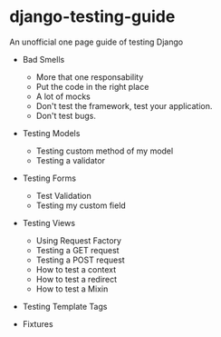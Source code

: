 # django-testing-guide

An unofficial one page guide of testing Django


* Bad Smells
    * More that one responsability
    * Put the code in the right place
    * A lot of mocks
    * Don't test the framework, test your application.
    * Don't test bugs.

* Testing Models
    * Testing custom method of my model
    * Testing a validator

* Testing Forms
    * Test Validation
    * Testing my custom field

* Testing Views
    * Using Request Factory
    * Testing a GET request
    * Testing a POST request
    * How to test a context
    * How to test a redirect
    * How to test a Mixin

* Testing Template Tags

* Fixtures
